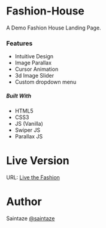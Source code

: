 # Fashion-House

A Demo Fashion House Landing Page.

### Features

- Intuitive Design
- Image Parallax
- Cursor Animation
- 3d Image Slider
- Custom dropdown menu

##### Built With

- HTML5
- CSS3
- JS (Vanilla)
- Swiper JS
- Parallax JS

# Live Version

URL: [Live the Fashion](https://fashion-house.ayezahmed.vercel.app/)

# Author

Saintaze [@saintaze](https://github.com/saintaze/)
